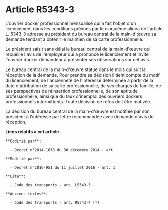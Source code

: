 # Article R5343-3

L'ouvrier docker professionnel mensualisé qui a fait l'objet d'un licenciement dans les conditions prévues par le cinquième
alinéa de l'article L. 5343-3 adresse au président du bureau central de la main-d'œuvre sa demande tendant à obtenir le
maintien de sa carte professionnelle. 

Le président saisit sans délai le bureau central de la main-d'œuvre qui recueille l'avis de l'employeur qui a prononcé le
licenciement et invite l'ouvrier docker demandeur à présenter ses observations sur cet avis. 

Le bureau central de la main-d'œuvre statue dans le mois qui suit la réception de la demande. Pour prendre sa décision il
tient compte du motif du licenciement, de l'ancienneté de l'intéressé déterminée à partir de la date d'attribution de sa
carte professionnelle, de ses charges de famille, de ses perspectives de réinsertion professionnelle, de son aptitude
professionnelle, ainsi que du taux d'inemploi des ouvriers dockers professionnels intermittents. Toute décision de refus doit
être motivée. 

La décision du bureau central de la main-d'œuvre est notifiée par son président à l'intéressé par lettre recommandée avec
demande d'avis de réception.

**Liens relatifs à cet article**

	**Codifié par**:

	  - Décret n°2014-1670 du 30 décembre 2014 - art.

	**Modifié par**:

	  - Décret n°2016-951 du 11 juillet 2016 - art. 1

	**Cite**:

	  - Code des transports - art. L5343-3

	**Anciens textes**:

	  - Code des transports - art. R5343-4 (T)
